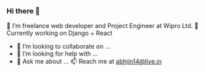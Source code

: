 ### Hi there 👋

<!--
**abhijn14/abhijn14** is a ✨ _special_ ✨ repository because its `README.md` (this file) appears on your GitHub profile.

Here are some ideas to get you started:
-->
🔭 I’m freelance web developer and Project Engineer at Wipro Ltd.
 🌱 Currently working on Django + React
- 👯 I’m looking to collaborate on ...
- 🤔 I’m looking for help with ...
- 💬 Ask me about ...
📫 Reach me at <a href="mailto: abhijn14@live.in">abhijn14@live.in</a>


